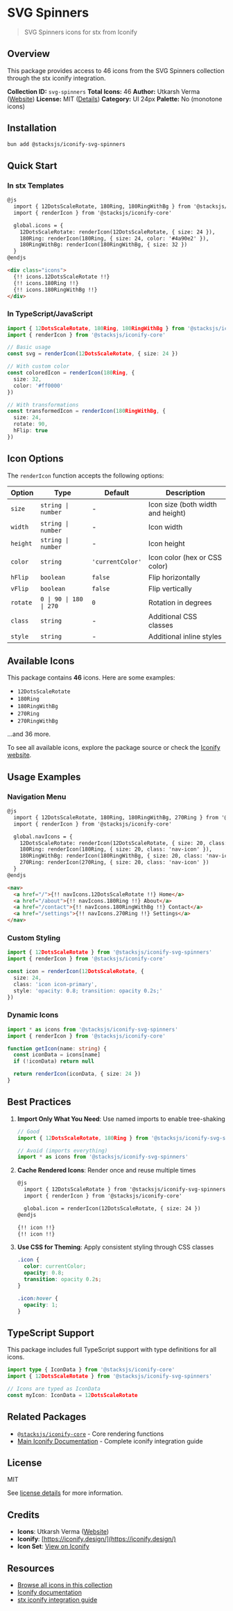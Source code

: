 # SVG Spinners

> SVG Spinners icons for stx from Iconify

## Overview

This package provides access to 46 icons from the SVG Spinners collection through the stx iconify integration.

**Collection ID:** `svg-spinners`
**Total Icons:** 46
**Author:** Utkarsh Verma ([Website](https://github.com/n3r4zzurr0/svg-spinners))
**License:** MIT ([Details](https://github.com/n3r4zzurr0/svg-spinners/blob/main/LICENSE))
**Category:** UI 24px
**Palette:** No (monotone icons)

## Installation

```bash
bun add @stacksjs/iconify-svg-spinners
```

## Quick Start

### In stx Templates

```html
@js
  import { 12DotsScaleRotate, 180Ring, 180RingWithBg } from '@stacksjs/iconify-svg-spinners'
  import { renderIcon } from '@stacksjs/iconify-core'

  global.icons = {
    12DotsScaleRotate: renderIcon(12DotsScaleRotate, { size: 24 }),
    180Ring: renderIcon(180Ring, { size: 24, color: '#4a90e2' }),
    180RingWithBg: renderIcon(180RingWithBg, { size: 32 })
  }
@endjs

<div class="icons">
  {!! icons.12DotsScaleRotate !!}
  {!! icons.180Ring !!}
  {!! icons.180RingWithBg !!}
</div>
```

### In TypeScript/JavaScript

```typescript
import { 12DotsScaleRotate, 180Ring, 180RingWithBg } from '@stacksjs/iconify-svg-spinners'
import { renderIcon } from '@stacksjs/iconify-core'

// Basic usage
const svg = renderIcon(12DotsScaleRotate, { size: 24 })

// With custom color
const coloredIcon = renderIcon(180Ring, {
  size: 32,
  color: '#ff0000'
})

// With transformations
const transformedIcon = renderIcon(180RingWithBg, {
  size: 24,
  rotate: 90,
  hFlip: true
})
```

## Icon Options

The `renderIcon` function accepts the following options:

| Option | Type | Default | Description |
|--------|------|---------|-------------|
| `size` | `string \| number` | - | Icon size (both width and height) |
| `width` | `string \| number` | - | Icon width |
| `height` | `string \| number` | - | Icon height |
| `color` | `string` | `'currentColor'` | Icon color (hex or CSS color) |
| `hFlip` | `boolean` | `false` | Flip horizontally |
| `vFlip` | `boolean` | `false` | Flip vertically |
| `rotate` | `0 \| 90 \| 180 \| 270` | `0` | Rotation in degrees |
| `class` | `string` | - | Additional CSS classes |
| `style` | `string` | - | Additional inline styles |

## Available Icons

This package contains **46** icons. Here are some examples:

- `12DotsScaleRotate`
- `180Ring`
- `180RingWithBg`
- `270Ring`
- `270RingWithBg`

...and 36 more.

To see all available icons, explore the package source or check the [Iconify website](https://icon-sets.iconify.design/svg-spinners/).

## Usage Examples

### Navigation Menu

```html
@js
  import { 12DotsScaleRotate, 180Ring, 180RingWithBg, 270Ring } from '@stacksjs/iconify-svg-spinners'
  import { renderIcon } from '@stacksjs/iconify-core'

  global.navIcons = {
    12DotsScaleRotate: renderIcon(12DotsScaleRotate, { size: 20, class: 'nav-icon' }),
    180Ring: renderIcon(180Ring, { size: 20, class: 'nav-icon' }),
    180RingWithBg: renderIcon(180RingWithBg, { size: 20, class: 'nav-icon' }),
    270Ring: renderIcon(270Ring, { size: 20, class: 'nav-icon' })
  }
@endjs

<nav>
  <a href="/">{!! navIcons.12DotsScaleRotate !!} Home</a>
  <a href="/about">{!! navIcons.180Ring !!} About</a>
  <a href="/contact">{!! navIcons.180RingWithBg !!} Contact</a>
  <a href="/settings">{!! navIcons.270Ring !!} Settings</a>
</nav>
```

### Custom Styling

```typescript
import { 12DotsScaleRotate } from '@stacksjs/iconify-svg-spinners'
import { renderIcon } from '@stacksjs/iconify-core'

const icon = renderIcon(12DotsScaleRotate, {
  size: 24,
  class: 'icon icon-primary',
  style: 'opacity: 0.8; transition: opacity 0.2s;'
})
```

### Dynamic Icons

```typescript
import * as icons from '@stacksjs/iconify-svg-spinners'
import { renderIcon } from '@stacksjs/iconify-core'

function getIcon(name: string) {
  const iconData = icons[name]
  if (!iconData) return null

  return renderIcon(iconData, { size: 24 })
}
```

## Best Practices

1. **Import Only What You Need**: Use named imports to enable tree-shaking
   ```typescript
   // Good
   import { 12DotsScaleRotate, 180Ring } from '@stacksjs/iconify-svg-spinners'

   // Avoid (imports everything)
   import * as icons from '@stacksjs/iconify-svg-spinners'
   ```

2. **Cache Rendered Icons**: Render once and reuse multiple times
   ```html
   @js
     import { 12DotsScaleRotate } from '@stacksjs/iconify-svg-spinners'
     import { renderIcon } from '@stacksjs/iconify-core'

     global.icon = renderIcon(12DotsScaleRotate, { size: 24 })
   @endjs

   {!! icon !!}
   {!! icon !!}
   ```

3. **Use CSS for Theming**: Apply consistent styling through CSS classes
   ```css
   .icon {
     color: currentColor;
     opacity: 0.8;
     transition: opacity 0.2s;
   }

   .icon:hover {
     opacity: 1;
   }
   ```

## TypeScript Support

This package includes full TypeScript support with type definitions for all icons.

```typescript
import type { IconData } from '@stacksjs/iconify-core'
import { 12DotsScaleRotate } from '@stacksjs/iconify-svg-spinners'

// Icons are typed as IconData
const myIcon: IconData = 12DotsScaleRotate
```

## Related Packages

- [`@stacksjs/iconify-core`](../iconify-core) - Core rendering functions
- [Main Iconify Documentation](../../docs/iconify.md) - Complete iconify integration guide

## License

MIT

See [license details](https://github.com/n3r4zzurr0/svg-spinners/blob/main/LICENSE) for more information.

## Credits

- **Icons**: Utkarsh Verma ([Website](https://github.com/n3r4zzurr0/svg-spinners))
- **Iconify**: [https://iconify.design/](https://iconify.design/)
- **Icon Set**: [View on Iconify](https://icon-sets.iconify.design/svg-spinners/)

## Resources

- [Browse all icons in this collection](https://icon-sets.iconify.design/svg-spinners/)
- [Iconify documentation](https://iconify.design/docs/)
- [stx iconify integration guide](../../docs/iconify.md)
